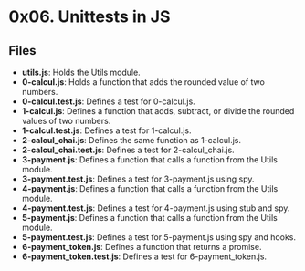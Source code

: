 # 0x06. Unittests in JS
## Files
- **utils.js**: Holds the Utils module.
- **0-calcul.js**: Holds a function that adds the rounded value of two numbers.
- **0-calcul.test.js**: Defines a test for 0-calcul.js.
- **1-calcul.js**: Defines a function that adds, subtract, or divide the rounded values of two numbers.
- **1-calcul.test.js**: Defines a test for 1-calcul.js.
- **2-calcul_chai.js**: Defines the same function as 1-calcul.js.
- **2-calcul_chai.test.js**: Defines a test for 2-calcul_chai.js.
- **3-payment.js**: Defines a function that calls a function from the Utils module.
- **3-payment.test.js**: Defines a test for 3-payment.js using spy.
- **4-payment.js**: Defines a function that calls a function from the Utils module.
- **4-payment.test.js**: Defines a test for 4-payment.js using stub and spy.
- **5-payment.js**: Defines a function that calls a function from the Utils module.
- **5-payment.test.js**: Defines a test for 5-payment.js using spy and hooks.
- **6-payment_token.js**: Defines a function that returns a promise.
- **6-payment_token.test.js**: Defines a test for 6-payment_token.js.
